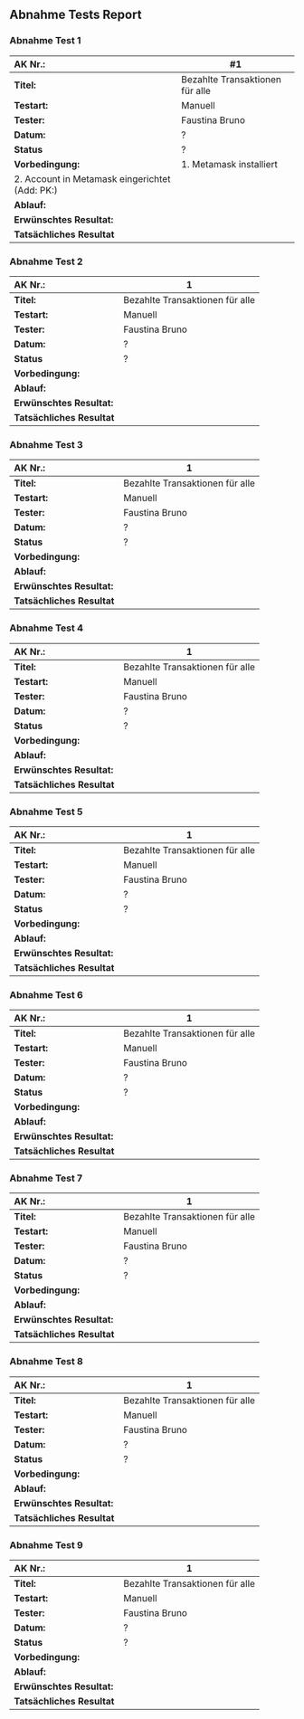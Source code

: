 ## Abnahme Tests Report

### Abnahme Test 1

| **AK Nr.:** |     #1           |  
|:---------|---|
| **Titel:** | Bezahlte Transaktionen für alle |   
| **Testart:**| Manuell  |
| **Tester:** | Faustina Bruno  |
| **Datum:** | ?  |
| **Status** | ?  |
| **Vorbedingung:**          |  1. Metamask installiert
2. Account in Metamask eingerichtet (Add: PK:)|      
| **Ablauf:**                |   |          
| **Erwünschtes Resultat:**  |   |       
| **Tatsächliches Resultat** |   |         

### Abnahme Test 2

| **AK Nr.:** |     1           |  
|:---------|---|
| **Titel:** | Bezahlte Transaktionen für alle |   
| **Testart:**| Manuell  |
| **Tester:** | Faustina Bruno  |
| **Datum:** | ?  |
| **Status** | ?  |
| **Vorbedingung:**          |   |      
| **Ablauf:**                |   |          
| **Erwünschtes Resultat:**  |   |       
| **Tatsächliches Resultat** |   |    

### Abnahme Test 3

| **AK Nr.:** |     1           |  
|:---------|---|
| **Titel:** | Bezahlte Transaktionen für alle |   
| **Testart:**| Manuell  |
| **Tester:** | Faustina Bruno  |
| **Datum:** | ?  |
| **Status** | ?  |
| **Vorbedingung:**          |   |      
| **Ablauf:**                |   |          
| **Erwünschtes Resultat:**  |   |       
| **Tatsächliches Resultat** |   |    

### Abnahme Test 4

| **AK Nr.:** |     1           |  
|:---------|---|
| **Titel:** | Bezahlte Transaktionen für alle |   
| **Testart:**| Manuell  |
| **Tester:** | Faustina Bruno  |
| **Datum:** | ?  |
| **Status** | ?  |
| **Vorbedingung:**          |   |      
| **Ablauf:**                |   |          
| **Erwünschtes Resultat:**  |   |       
| **Tatsächliches Resultat** |   |    

### Abnahme Test 5
| **AK Nr.:** |     1           |  
|:---------|---|
| **Titel:** | Bezahlte Transaktionen für alle |   
| **Testart:**| Manuell  |
| **Tester:** | Faustina Bruno  |
| **Datum:** | ?  |
| **Status** | ?  |
| **Vorbedingung:**          |   |      
| **Ablauf:**                |   |          
| **Erwünschtes Resultat:**  |   |       
| **Tatsächliches Resultat** |   |    

### Abnahme Test 6

| **AK Nr.:** |     1           |  
|:---------|---|
| **Titel:** | Bezahlte Transaktionen für alle |   
| **Testart:**| Manuell  |
| **Tester:** | Faustina Bruno  |
| **Datum:** | ?  |
| **Status** | ?  |
| **Vorbedingung:**          |   |      
| **Ablauf:**                |   |          
| **Erwünschtes Resultat:**  |   |       
| **Tatsächliches Resultat** |   |    

### Abnahme Test 7

| **AK Nr.:** |     1           |  
|:---------|---|
| **Titel:** | Bezahlte Transaktionen für alle |   
| **Testart:**| Manuell  |
| **Tester:** | Faustina Bruno  |
| **Datum:** | ?  |
| **Status** | ?  |
| **Vorbedingung:**          |   |      
| **Ablauf:**                |   |          
| **Erwünschtes Resultat:**  |   |       
| **Tatsächliches Resultat** |   |    

### Abnahme Test 8

| **AK Nr.:** |     1           |  
|:---------|---|
| **Titel:** | Bezahlte Transaktionen für alle |   
| **Testart:**| Manuell  |
| **Tester:** | Faustina Bruno  |
| **Datum:** | ?  |
| **Status** | ?  |
| **Vorbedingung:**          |   |      
| **Ablauf:**                |   |          
| **Erwünschtes Resultat:**  |   |       
| **Tatsächliches Resultat** |   |    

### Abnahme Test 9

| **AK Nr.:** |     1           |  
|:---------|---|
| **Titel:** | Bezahlte Transaktionen für alle |   
| **Testart:**| Manuell  |
| **Tester:** | Faustina Bruno  |
| **Datum:** | ?  |
| **Status** | ?  |
| **Vorbedingung:**          |   |      
| **Ablauf:**                |   |          
| **Erwünschtes Resultat:**  |   |       
| **Tatsächliches Resultat** |   |    

